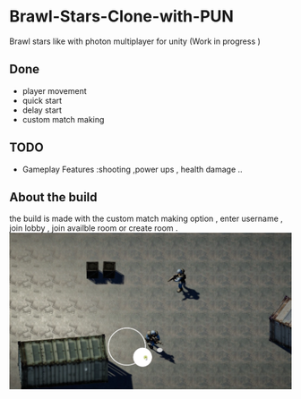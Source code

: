 # Brawl-Stars-Clone-with-PUN

Brawl stars like with photon multiplayer for unity (Work in progress ) 
## Done

* player movement  
* quick start 
* delay start 
* custom match making

## TODO

* Gameplay Features :shooting ,power ups , health damage ..

## About the build 
the build is made with the custom match making option , enter username , join lobby , join availble room or create room .  
![picture](/screenShot.png)
